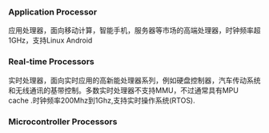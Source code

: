 ### Application Processor
应用处理器，面向移动计算，智能手机，服务器等市场的高端处理器，时钟频率超1GHz，支持Linux Android
### Real-time Processors
实时处理器，面向实时应用的高新能处理器系列，例如硬盘控制器，汽车传动系统和无线通讯的基带控制。多数实时处理器不支持MMU，不过通常具有MPU cache .时钟频率200Mhz到1Ghz,支持实时操作系统(RTOS).
### Microcontroller Processors
